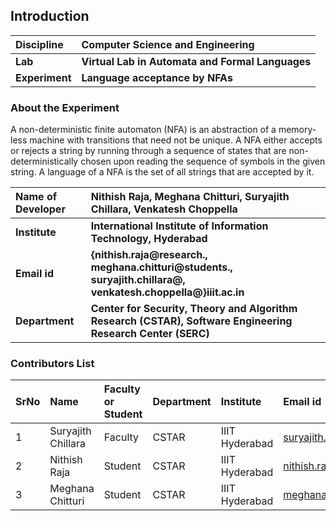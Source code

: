 ## Introduction


<b>Discipline | <b> Computer Science and Engineering
:--|:--|
<b> Lab | <b> Virtual Lab in Automata and Formal Languages
<b> Experiment|     <b> Language acceptance by NFAs

### About the Experiment 

A non-deterministic finite automaton (NFA) is an abstraction of a memory-less machine with transitions that need not be unique. A NFA either accepts or rejects a string by running through a sequence of states that are non-deterministically chosen upon reading the sequence of symbols in the given string. A language of a NFA is the set of all strings that are accepted by it.



<b>Name of Developer | <b> Nithish Raja, Meghana Chitturi, Suryajith Chillara, Venkatesh Choppella 
:--|:--|
<b> Institute | <b> International Institute of Information Technology, Hyderabad
<b> Email id|     <b> {nithish.raja@research., meghana.chitturi@students., suryajith.chillara@, venkatesh.choppella@}iiit.ac.in
<b> Department |  <b> Center for Security, Theory and Algorithm Research (CSTAR), Software Engineering Research Center (SERC)

### Contributors List

SrNo | Name | Faculty or Student | Department| Institute | Email id
:--|:--|:--|:--|:--|:--|
1 | Suryajith Chillara | Faculty | CSTAR | IIIT Hyderabad | suryajith.chillara@iiit.ac.in
2 | Nithish Raja | Student | CSTAR | IIIT Hyderabad | nithish.raja@research.iiit.ac.in
3 | Meghana Chitturi | Student | CSTAR | IIIT Hyderabad | meghana.chitturi@students.iiit.ac.in
